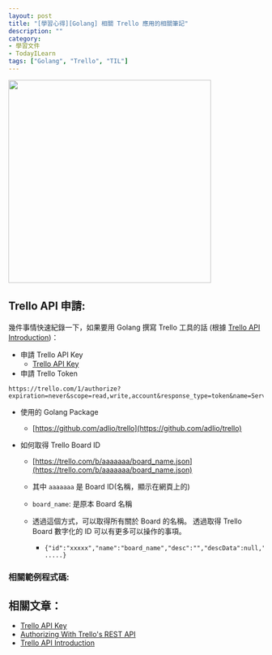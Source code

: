 ```yaml
---
layout: post
title: "[學習心得][Golang] 相關 Trello 應用的相關筆記"
description: ""
category: 
- 學習文件
- TodayILearn
tags: ["Golang", "Trello", "TIL"]
---
```


<img src="https://developer.atlassian.com/cloud/trello/guides/rest-api/images/rest-api-auth.png" width="400px">

## Trello API 申請:

幾件事情快速紀錄一下，如果要用 Golang 撰寫 Trello 工具的話 (根據 [Trello API Introduction](https://developer.atlassian.com/cloud/trello/guides/rest-api/api-introduction/))：  

- 申請 Trello API Key
  - [Trello API Key](https://trello.com/app-key)
- 申請 Trello Token

```
https://trello.com/1/authorize?expiration=never&scope=read,write,account&response_type=token&name=Server%20Token&key=YOUR_API_KEY
```

- 使用的 Golang Package 

  - [https://github.com/adlio/trello](https://github.com/adlio/trello)

- 如何取得 Trello Board ID

  - [https://trello.com/b/aaaaaaa/board_name.json](https://trello.com/b/aaaaaaa/board_name.json) 

  - 其中 `aaaaaaa` 是 Board ID(名稱，顯示在網頁上的)

  - `board_name`: 是原本 Board 名稱

  - 透過這個方式，可以取得所有關於 Board 的名稱。 透過取得 Trello Board 數字化的 ID 可以有更多可以操作的事項。

    - ```
      {"id":"xxxxx","name":"board_name","desc":"","descData":null,"closed":false,"dateClosed":null, .....}
      ```

### 相關範例程式碼:

<script src="https://gist.github.com/kkdai/9ab078ccc9db26c7fa29bac79a82620d.js"></script>

## 相關文章：
<a id="refer"></a>

- [Trello API Key](https://trello.com/app-key)
- [Authorizing With Trello's REST API](https://developer.atlassian.com/cloud/trello/guides/rest-api/authorization/)
- [Trello API Introduction](https://developer.atlassian.com/cloud/trello/guides/rest-api/api-introduction/)

